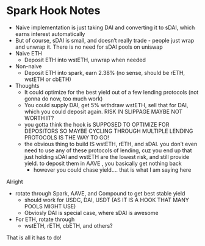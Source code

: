 # Spark Hook Notes
- Naive implementation is just taking DAI and converting it to sDAI, which earns interest automatically
- But of course, sDAI is small, and doesn’t really trade - people just wrap and unwrap it. There is no need for sDAI pools on uniswap
- Naive ETH
    - Deposit ETH into wstETH, unwrap when needed
- Non-naive
    - Deposit ETH into spark, earn 2.38% (no sense, should be rETH, wstETH or cbETH)
- Thoughts
    - It could optimize for the best yield out of a few lending protocols (not gonna do now, too much work)
    - You could supply DAI, get 5% withdraw wstETH, sell that for DAI, which you could deposit again. RISK IN SLIPPAGE MAYBE NOT WORTH IT?
    - you gotta think the hook is SUPPOSED TO OPTIMIZE FOR DEPOSITORS SO MAYBE CYCLING THROUGH MULTIPLE LENDING PROTOCOLS IS THE WAY TO GO!
    - the obvious thing to build IS wstETH, rETH, and sDAI. you don’t even need to use any of these protocols of lending, cuz you end up that just holding sDAI and wstETH are the lowest risk, and still provide yield. to deposit them in AAVE , you basically get nothing back
        - however you could chase yield…. that is what I am saying here 



Alright
- rotate through Spark, AAVE, and Compound to get best stable yield
  - should work for USDC, DAI, USDT (AS IT IS A HOOK THAT MANY POOLS MIGHT USE)
  - Obviosly DAI is special case, where sDAI is awesome
- For ETH, rotate through
  - wstETH, rETH, cbETH, and others? 

That is all it has to do!